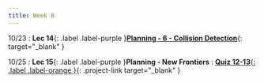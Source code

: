 ```yaml
---
title: Week 8
---
```


10/23
: **Lec 14**{: .label .label-purple }[**Planning - 6 - Collision Detection**](/CSCI5551-Fall23-S2/assets/slides/lec14_planning_6_collision_detection.pdf){: target="_blank" }

10/25
: **Lec 15**{: .label .label-purple }**Planning - New Frontiers**
: [**Quiz 12-13**{: .label .label-orange }](https://www.gradescope.com/courses/611231){: .project-link target="_blank" }
